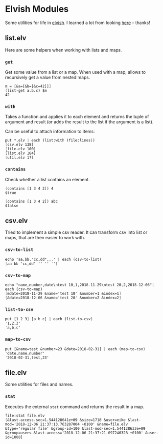 # Elvish Modules

Some utilities for life in [elvish](https://elv.sh). I learned a lot
from looking [here](https://github.com/zzamboni/elvish-modules) –
thanks!

## list.elv

Here are some helpers when working with lists and maps.

### `get`

Get some value from a list or a map. When used with a map, allows to
recursively get a value from nested maps.

``` elv
m = [&a=[&b=[&c=42]]]
(list-get a.b.c) $m
42
```


### `with`

Takes a function and applies it to each element and returns the tuple
of argument and result (or adds the result to the list if the argument
is a list).

Can be useful to attach information to items:

``` elv
put *.elv | each (list:with (file:lines))
[csv.elv 138]
[file.elv 100]
[list.elv 184]
[util.elv 17]
```

### `contains`

Check whether a list contains an element.

``` elv
(contains [1 3 4 2]) 4
$true

(contains [1 3 4 2]) abc
$false
```

## csv.elv

Tried to implement a simple csv reader. It can transform csv into list
or maps, that are then easier to work with.


### `csv-to-list`

``` elv
echo 'aa,bb,"cc,dd",,,' | each (csv-to-list)
[aa bb 'cc,dd' '' '' '']
```

### `csv-to-map`

``` elv
echo "name,number,date\ntest 10,1,2018-11-29\ntest 20,2,2018-12-06"| each (csv-to-map)
[&date=2018-11-29 &name='test 10' &number=1 &index=1]
[&date=2018-12-06 &name='test 20' &number=2 &index=2]
```

### `list-to-csv`

``` elv
put [1 2 3] [a b c] | each (list-to-csv)
'1,2,3'
'a,b,c'
```

### `map-to-csv`

``` elv
put [&name=test &number=23 &date=2018-02-31] | each (map-to-csv)
'date,name,number'
'2018-02-31,test,23'
```

## file.elv

Some utilities for files and names.


### `stat`

Executes the external `stat` command and returns the result in a map.

``` elv
file:stat file.elv
[&last-access-sec=1.544128641e+09 &size=1718 &user=eike &last-mod='2018-12-06 21:37:13.763287004 +0100' &name=file.elv &type='regular file' &group-id=100 &last-mod-sec=1.544128633e+09 &group=users &last-access='2018-12-06 21:37:21.097246328 +0100' &user-id=1000]
```
